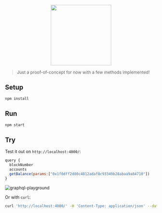 <p align='center'>
  <img src='https://user-images.githubusercontent.com/1913316/34625888-595a90b0-f252-11e7-8923-21826ad2d8f6.png' width='200'/>
</p>

> Just a proof-of-concept for now with a few methods implemented!

## Setup
```bash
npm install
```

## Run
```bash
npm start
```

## Try

Test it out on `http://localhost:4000/`:
```js
query {
  blockNumber
  accounts
  getBalance(params:["0x1f0dff2d80c4812adaf0c93349b28abaa9a84710"])
}
```

![graphql-playground](https://user-images.githubusercontent.com/1913316/35271739-fb22580c-002a-11e8-9df7-3e513730e362.png)

Or with `curl`:
```bash
curl 'http://localhost:4000/' -H 'Content-Type: application/json' --data-binary '{"query":"query {\n  blockNumber\n  accounts\n  getBalance(params:[\"0x1f0dff2d80c4812adaf0c93349b28abaa9a84710\"])\n}","variables":{},"operationName":null}'
```
